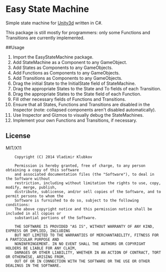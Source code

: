 Easy State Machine
===

Simple state machine for [Unity3d](http://unity3d.com/) written in C#.

This package is still mostly for programmers: only some Functions and Transitions are currently implemented.

##Usage

1. Import the EasyStateMachine package.
2. Add StateMachine as a Component to any GameObject.
3. Add States as Components to any GameObjects.
4. Add Functions as Components to any GameObjects.
5. Add Transitions as Components to any GameObjects.
6. Drag the initial State to the InitialState field of StateMachine.
7. Drag the appropriate States to the State and To fields of each Transition.
8. Drag the appropriate States to the State field of each Function.
9. Fill other necessary fields of Functions and Transitions.
10. Ensure that all States, Functions and Transitions are disabled in the Inspector (note: collapsed components aren't disabled automatically).
11. Use Inspector and Gizmos to visually debug the StateMachines.
12. Implement your own Functions and Transitions, if necessary.

## License

MIT/X11

        Copyright (C) 2014 Vladimir Klubkov
    
        Permission is hereby granted, free of charge, to any person obtaining a copy of this software
        and associated documentation files (the "Software"), to deal in the Software without
        restriction, including without limitation the rights to use, copy, modify, merge, publish,
        distribute, sublicense, and/or sell copies of the Software, and to permit persons to whom the
        Software is furnished to do so, subject to the following conditions:
        The above copyright notice and this permission notice shall be included in all copies or
        substantial portions of the Software.
    
        THE SOFTWARE IS PROVIDED "AS IS", WITHOUT WARRANTY OF ANY KIND, EXPRESS OR IMPLIED, INCLUDING
        BUT NOT LIMITED TO THE WARRANTIES OF MERCHANTABILITY, FITNESS FOR A PARTICULAR PURPOSE AND
        NONINFRINGEMENT. IN NO EVENT SHALL THE AUTHORS OR COPYRIGHT HOLDERS BE LIABLE FOR ANY CLAIM,
        DAMAGES OR OTHER LIABILITY, WHETHER IN AN ACTION OF CONTRACT, TORT OR OTHERWISE, ARISING FROM,
        OUT OF OR IN CONNECTION WITH THE SOFTWARE OR THE USE OR OTHER DEALINGS IN THE SOFTWARE.
